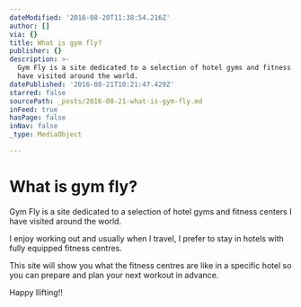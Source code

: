 ```yaml
---
dateModified: '2016-08-20T11:38:54.216Z'
author: []
via: {}
title: What is gym fly?
publisher: {}
description: >-
  Gym Fly is a site dedicated to a selection of hotel gyms and fitness centers I
  have visited around the world.
datePublished: '2016-08-21T10:21:47.429Z'
starred: false
sourcePath: _posts/2016-08-21-what-is-gym-fly.md
inFeed: true
hasPage: false
inNav: false
_type: MediaObject

---
```

# What is gym fly?

Gym Fly is a site dedicated to a selection of hotel gyms and fitness centers I have visited around the world.

I enjoy working out and usually when I travel, I prefer to stay in hotels with fully equipped fitness centres.

This site will show you what the fitness centres are like in a specific hotel so you can prepare and plan your next workout in advance.

Happy llifting!!
